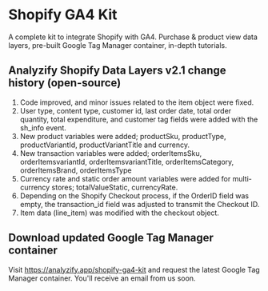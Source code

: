 # Shopify GA4 Kit 
A complete kit to integrate Shopify with GA4. Purchase &amp; product view data layers, pre-built Google Tag Manager container, in-depth tutorials. 


## Analyzify Shopify Data Layers v2.1 change history (open-source) 

1. Code improved, and minor issues related to the item object were fixed.
2. User type, content type, customer id, last order date, total order quantity, total expenditure, and customer tag fields were added with the sh_info event.
3. New product variables were added; productSku, productType, productVariantId, productVariantTitle and currency.
4. New transaction variables were added; orderItemsSku, orderItemsvariantId, orderItemsvariantTitle, orderItemsCategory, orderItemsBrand, orderItemsType
5. Currency rate and static order amount variables were added for multi-currency stores; totalValueStatic, currencyRate.
6. Depending on the Shopify Checkout process, if the OrderID field was empty, the transaction_id field was adjusted to transmit the Checkout ID.
7. Item data (line_item) was modified with the checkout object.

## Download updated Google Tag Manager container

Visit https://analyzify.app/shopify-ga4-kit and request the latest Google Tag Manager container. You'll receive an email from us soon. 
